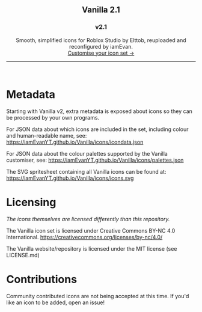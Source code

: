 <h2 align="center">
	Vanilla 2.1
</h2>
<h3 align="center">
	v2.1
</h3>
<p align="center">
	Smooth, simplified icons for Roblox Studio by Elttob, reuploaded and reconfigured by iamEvan.
	<br>
	<a href="https://iamEvanYT.github.io/Vanilla">Customise your icon set →</a>
</p>

-----

<br>

# Metadata

Starting with Vanilla v2, extra metadata is exposed about icons so they can be processed by your own programs.

For JSON data about which icons are included in the set, including colour and human-readable name, see:
https://iamEvanYT.github.io/Vanilla/icons/icondata.json

For JSON data about the colour palettes supported by the Vanilla customiser, see:
https://iamEvanYT.github.io/Vanilla/icons/palettes.json

The SVG spritesheet containing all Vanilla icons can be found at:
https://iamEvanYT.github.io/Vanilla/icons/icons.svg

# Licensing
*The icons themselves are licensed differently than this repository.*

The Vanilla icon set is licensed under Creative Commons BY-NC 4.0 International.
https://creativecommons.org/licenses/by-nc/4.0/

The Vanilla website/repository is licensed under the MIT license (see LICENSE.md)

# Contributions

Community contributed icons are not being accepted at this time. If you'd like an icon to be added, open an issue!